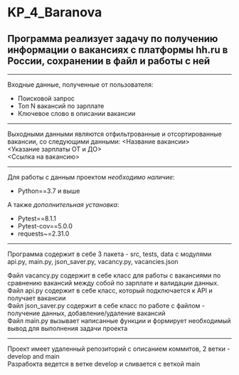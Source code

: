 # KP_4_Baranova

## Программа реализует задачу по получению информации о вакансиях с платформы hh.ru в России, сохранении в файл и работы с ней

___
Входные данные, полученные от пользователя:
+ Поисковой запрос
+ Топ N вакансий по зарплате
+ Ключевое слово в описании вакансии
___
Выходными данными являются отфильтрованные и отсортированные вакансии, со следующими данными:
<Название вакансии>\
<Указание зарплаты ОТ и ДО>\
<Ссылка на вакансию>
___
Для работы с данным проектом *необходимо наличие*:
+ Python==3.7 и выше 

А также *дополнительная установка*:
+ Pytest==8.1.1 
+ Pytest-cov==5.0.0
+ requests~=2.31.0
___
Программа содержит в себе 3 пакета - src, tests, data с модулями api.py, main.py, json_saver.py, vacancy.py, vacancies.json

Файл vacancy.py содержит в себе класс для работы с вакансиями по сравнению вакансий между собой по зарплате и валидации данных.\
Файл api.py содержит в себе класс, который подключается к API и получает вакансии\
Файл json_saver.py содержит в себе класс по работе с файлом - получение данных, добавление/удаление вакансий\
Файл main.py вызывает написанные функции и формирует необходимый вывод для выполнения задачи проекта

___
Проект имеет удаленный репозиторий с описанием коммитов, 2 ветки - develop and main\
Разрабокта ведется в ветке develop и сливается с веткой main



